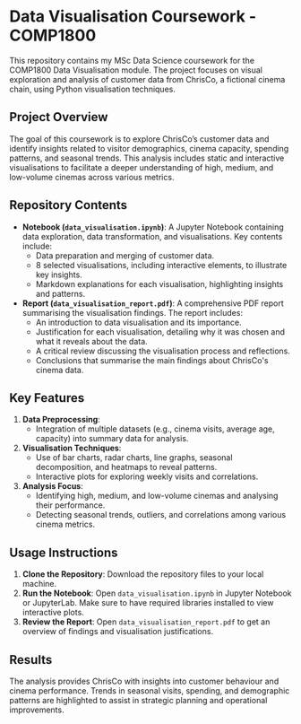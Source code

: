 # Data Visualisation Coursework - COMP1800

This repository contains my MSc Data Science coursework for the COMP1800 Data Visualisation module. The project focuses on visual exploration and analysis of customer data from ChrisCo, a fictional cinema chain, using Python visualisation techniques.

## Project Overview
The goal of this coursework is to explore ChrisCo’s customer data and identify insights related to visitor demographics, cinema capacity, spending patterns, and seasonal trends. This analysis includes static and interactive visualisations to facilitate a deeper understanding of high, medium, and low-volume cinemas across various metrics.

## Repository Contents
- **Notebook (`data_visualisation.ipynb`)**: A Jupyter Notebook containing data exploration, data transformation, and visualisations. Key contents include:
  - Data preparation and merging of customer data.
  - 8 selected visualisations, including interactive elements, to illustrate key insights.
  - Markdown explanations for each visualisation, highlighting insights and patterns.
- **Report (`data_visualisation_report.pdf`)**: A comprehensive PDF report summarising the visualisation findings. The report includes:
  - An introduction to data visualisation and its importance.
  - Justification for each visualisation, detailing why it was chosen and what it reveals about the data.
  - A critical review discussing the visualisation process and reflections.
  - Conclusions that summarise the main findings about ChrisCo's cinema data.

## Key Features
1. **Data Preprocessing**:
   - Integration of multiple datasets (e.g., cinema visits, average age, capacity) into summary data for analysis.
2. **Visualisation Techniques**:
   - Use of bar charts, radar charts, line graphs, seasonal decomposition, and heatmaps to reveal patterns.
   - Interactive plots for exploring weekly visits and correlations.
3. **Analysis Focus**:
   - Identifying high, medium, and low-volume cinemas and analysing their performance.
   - Detecting seasonal trends, outliers, and correlations among various cinema metrics.

## Usage Instructions
1. **Clone the Repository**: Download the repository files to your local machine.
2. **Run the Notebook**: Open `data_visualisation.ipynb` in Jupyter Notebook or JupyterLab. Make sure to have required libraries installed to view interactive plots.
3. **Review the Report**: Open `data_visualisation_report.pdf` to get an overview of findings and visualisation justifications.

## Results
The analysis provides ChrisCo with insights into customer behaviour and cinema performance. Trends in seasonal visits, spending, and demographic patterns are highlighted to assist in strategic planning and operational improvements.

